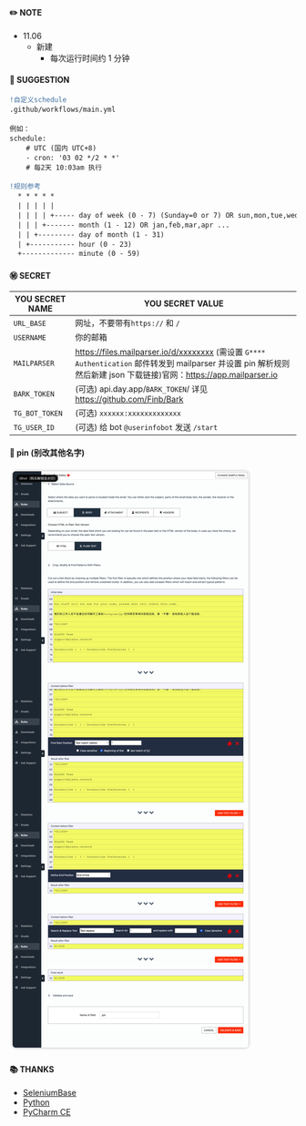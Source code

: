 #### ✏️ NOTE
- 11.06
  - 新建
      * 每次运行时间约 1 分钟

#### 🌟️ SUGGESTION
```diff
!自定义schedule
.github/workflows/main.yml

例如：
schedule:
    # UTC (国内 UTC+8)
    - cron: '03 02 */2 * *'   
    # 每2天 10:03am 执行
    
!规则参考
  * * * * *
  | | | | |
  | | | | +----- day of week (0 - 7) (Sunday=0 or 7) OR sun,mon,tue,wed,thu,fri,sat
  | | | +------- month (1 - 12) OR jan,feb,mar,apr ...
  | | +--------- day of month (1 - 31)
  | +----------- hour (0 - 23)
  +------------- minute (0 - 59)
```

#### ㊙️ SECRET
  |YOU SECRET NAME|YOU SECRET VALUE|
  |-----|--|
  |`URL_BASE`|网址，不要带有`https://` 和 `/` |
  |`USERNAME`|你的邮箱|
  |`MAILPARSER`|https://files.mailparser.io/d/xxxxxxxx (需设置 `G**** Authentication` 邮件转发到 mailparser 并设置 pin 解析规则然后新建 json 下载链接)官网：https://app.mailparser.io|
  |`BARK_TOKEN`|(可选) api.day.app/`BARK_TOKEN`/ 详见 https://github.com/Finb/Bark|
  |`TG_BOT_TOKEN`|(可选) `xxxxxx:xxxxxxxxxxxxx`|
  |`TG_USER_ID`|(可选) 给 bot `@userinfobot` 发送 `/start`|

#### 📌 pin (别改其他名字)
<img src="pin.png">

#### 📚 THANKS
- [SeleniumBase](https://github.com/seleniumbase)
- [Python](https://www.python.org/)
- [PyCharm CE](https://www.jetbrains.com/pycharm/)
